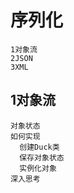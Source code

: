 # 序列化
    1对象流
    2JSON
    3XML

## 1对象流
    对象状态
    如何实现
      创建Duck类
      保存对象状态
      实例化对象
    深入思考
